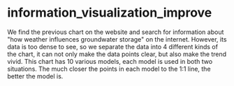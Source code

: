 # information_visualization_improve
We find the previous chart on the website and search for information about "how weather influences
groundwater storage" on the internet. However, its data is too dense to see, so we separate the data
into 4 different kinds of the chart, it can not only make the data points clear, but also make the trend
vivid. This chart has 10 various models, each model is used in both two situations. The much closer the
points in each model to the 1:1 line, the better the model is.
